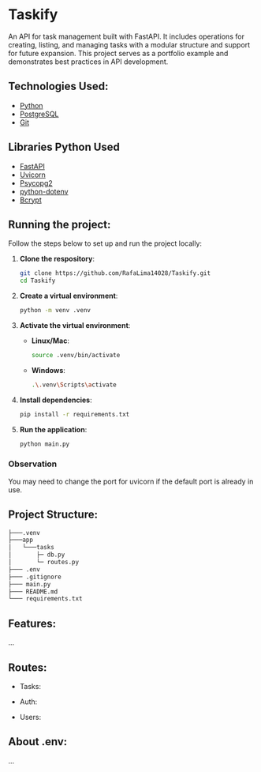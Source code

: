 <h1 aling="center">Taskify</h1>

An API for task management built with FastAPI. It includes operations for creating, listing, and managing tasks with a modular structure and support for future expansion. This project serves as a portfolio example and demonstrates best practices in API development.

## Technologies Used:

- [Python](https://www.python.org/)
- [PostgreSQL](https://www.postgresql.org/)
- [Git](https://git-scm.com/)

## Libraries Python Used

- [FastAPI](https://fastapi.tiangolo.com/)
- [Uvicorn](https://www.uvicorn.org/)
- [Psycopg2](https://www.psycopg.org/docs/)
- [python-dotenv](https://github.com/theskumar/python-dotenv)
- [Bcrypt](https://pypi.org/project/bcrypt/)

## Running the project:

Follow the steps below to set up and run the project locally:

1. **Clone the respository**:

   ```bash
   git clone https://github.com/RafaLima14028/Taskify.git
   cd Taskify
   ```

2. **Create a virtual environment**:

   ```bash
   python -m venv .venv
   ```

3. **Activate the virtual environment**:

   - **Linux/Mac**:

     ```bash
     source .venv/bin/activate
     ```

   - **Windows**:

     ```bash
     .\.venv\Scripts\activate
     ```

4. **Install dependencies**:

   ```bash
   pip install -r requirements.txt
   ```

5. **Run the application**:
   ```bash
   python main.py
   ```

### Observation

You may need to change the port for uvicorn if the default port is already in use.

## Project Structure:

```bash
├───.venv
├───app
│   └───tasks
│       ├─ db.py
│       └─ routes.py
├─── .env
├─── .gitignore
├─── main.py
├─── README.md
└─── requirements.txt
```

## Features:

...

## Routes:

- Tasks:

- Auth:

- Users:

## About .env:

...
